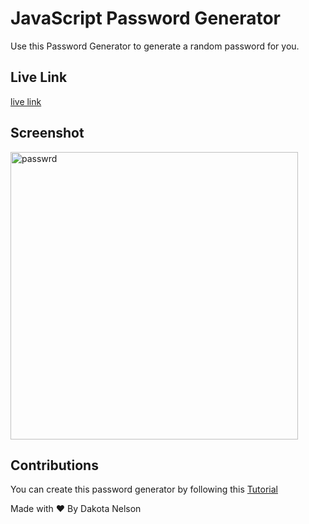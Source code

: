 # JavaScript Password Generator

Use this Password Generator to generate a random password for you.

## Live Link

[live link](https://kotalilyy.github.io/password-generator/)


## Screenshot 

<img width="460" alt="passwrd" src="https://user-images.githubusercontent.com/77229281/129641630-34d1debe-2067-4d33-8fd4-ca4232e42884.png">


## Contributions

You can create this password generator by following this [Tutorial](https://www.youtube.com/watch?v=MW1wz-PAOaE)

Made with ❤️ By Dakota Nelson
